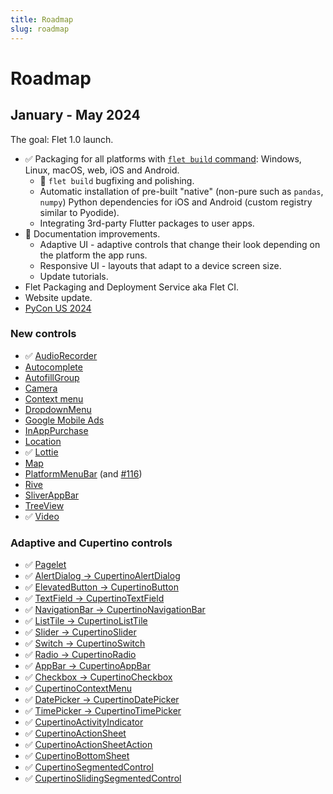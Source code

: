 ```yaml
---
title: Roadmap
slug: roadmap
---
```


# Roadmap

## January - May 2024

The goal: Flet 1.0 launch.

* :white_check_mark: Packaging for all platforms with [`flet build` command](/docs/guides/python/packaging-app-for-distribution): Windows, Linux, macOS, web, iOS and Android.
  * :construction: `flet build` bugfixing and polishing.
  * Automatic installation of pre-built "native" (non-pure such as `pandas`, `numpy`) Python dependencies for iOS and Android (custom registry similar to Pyodide).
  * Integrating 3rd-party Flutter packages to user apps.
* :construction: Documentation improvements.
  * Adaptive UI - adaptive controls that change their look depending on the platform the app runs.
  * Responsive UI - layouts that adapt to a device screen size.
  * Update tutorials.
* Flet Packaging and Deployment Service aka Flet CI.
* Website update.
* [PyCon US 2024](https://pycon.blogspot.com/2021/05/pycon-us-2024-and-2025-announcement.html)

### New controls

* :white_check_mark: [AudioRecorder](https://flet.dev/docs/controls/audiorecorder)
* [Autocomplete](https://github.com/flet-dev/flet/issues/791)
* [AutofillGroup](https://github.com/flet-dev/flet/issues/848)
* [Camera](https://github.com/flet-dev/flet/issues/1281)
* [Context menu](https://github.com/flet-dev/flet/issues/1804)
* [DropdownMenu](https://github.com/flet-dev/flet/issues/1088)
* [Google Mobile Ads](https://github.com/flet-dev/flet/issues/286)
* [InAppPurchase](https://github.com/flet-dev/flet/issues/853)
* [Location](https://github.com/flet-dev/flet/issues/66)
* :white_check_mark: [Lottie](https://flet.dev/docs/controls/lottie)
* [Map](https://github.com/flet-dev/flet/issues/1193)
* [PlatformMenuBar](https://github.com/flet-dev/flet/issues/285) (and [#116](https://github.com/flet-dev/flet/issues/116))
* [Rive](https://github.com/flet-dev/flet/issues/89)
* [SliverAppBar](https://github.com/flet-dev/flet/issues/1843)
* [TreeView](https://github.com/flet-dev/flet/issues/961)
* :white_check_mark: [Video](https://flet.dev/docs/controls/video)

### Adaptive and Cupertino controls

* :white_check_mark: [Pagelet](https://github.com/flet-dev/flet/issues/2431)
* :white_check_mark: [AlertDialog → CupertinoAlertDialog](https://github.com/flet-dev/flet/issues/2203)
* :white_check_mark: [ElevatedButton → CupertinoButton](https://github.com/flet-dev/flet/issues/2377)
* :white_check_mark: [TextField → CupertinoTextField](https://github.com/flet-dev/flet/issues/2376)
* :white_check_mark: [NavigationBar → CupertinoNavigationBar](https://github.com/flet-dev/flet/issues/2242)
* :white_check_mark: [ListTile → CupertinoListTile](https://github.com/flet-dev/flet/issues/2487)
* :white_check_mark: [Slider → CupertinoSlider](https://github.com/flet-dev/flet/issues/2174)
* :white_check_mark: [Switch → CupertinoSwitch](https://github.com/flet-dev/flet/issues/2202)
* :white_check_mark: [Radio → CupertinoRadio](https://github.com/flet-dev/flet/issues/2201)
* :white_check_mark: [AppBar → CupertinoAppBar](https://github.com/flet-dev/flet/issues/2278)
* :white_check_mark: [Checkbox → CupertinoCheckbox](https://github.com/flet-dev/flet/issues/2157)
* :white_check_mark: [CupertinoContextMenu](https://github.com/flet-dev/flet/issues/2744)
* :white_check_mark: [DatePicker → CupertinoDatePicker](https://github.com/flet-dev/flet/issues/2744)
* :white_check_mark: [TimePicker → CupertinoTimePicker](https://github.com/flet-dev/flet/issues/2744)
* :white_check_mark: [CupertinoActivityIndicator](https://github.com/flet-dev/flet/issues/2744)
* :white_check_mark: [CupertinoActionSheet](https://github.com/flet-dev/flet/issues/2744)
* :white_check_mark: [CupertinoActionSheetAction](https://github.com/flet-dev/flet/issues/2744)
* :white_check_mark: [CupertinoBottomSheet](https://github.com/flet-dev/flet/issues/2744)
* :white_check_mark: [CupertinoSegmentedControl](https://github.com/flet-dev/flet/issues/2744)
* :white_check_mark: [CupertinoSlidingSegmentedControl](https://github.com/flet-dev/flet/issues/2744)